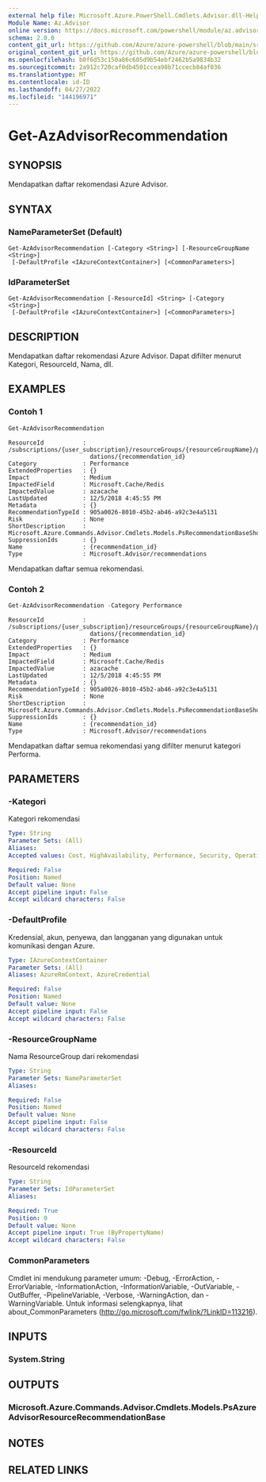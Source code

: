 ```yaml
---
external help file: Microsoft.Azure.PowerShell.Cmdlets.Advisor.dll-Help.xml
Module Name: Az.Advisor
online version: https://docs.microsoft.com/powershell/module/az.advisor/get-azadvisorrecommendation
schema: 2.0.0
content_git_url: https://github.com/Azure/azure-powershell/blob/main/src/Advisor/Advisor/help/Get-AzAdvisorRecommendation.md
original_content_git_url: https://github.com/Azure/azure-powershell/blob/main/src/Advisor/Advisor/help/Get-AzAdvisorRecommendation.md
ms.openlocfilehash: b0f6d53c150a86c605d9b54ebf2462b5a9834b32
ms.sourcegitcommit: 2a912c720caf0db4501ccea98b71ccecb84af036
ms.translationtype: MT
ms.contentlocale: id-ID
ms.lasthandoff: 04/27/2022
ms.locfileid: "144196971"
---
```

# Get-AzAdvisorRecommendation

## SYNOPSIS
Mendapatkan daftar rekomendasi Azure Advisor.

## SYNTAX

### NameParameterSet (Default)
```
Get-AzAdvisorRecommendation [-Category <String>] [-ResourceGroupName <String>]
 [-DefaultProfile <IAzureContextContainer>] [<CommonParameters>]
```

### IdParameterSet
```
Get-AzAdvisorRecommendation [-ResourceId] <String> [-Category <String>]
 [-DefaultProfile <IAzureContextContainer>] [<CommonParameters>]
```

## DESCRIPTION
Mendapatkan daftar rekomendasi Azure Advisor. Dapat difilter menurut Kategori, ResourceId, Nama, dll.

## EXAMPLES

### Contoh 1
```powershell
Get-AzAdvisorRecommendation
```

```output
ResourceId           : /subscriptions/{user_subscription}/resourceGroups/{resourceGroupName}/providers/Microsoft.Cache/Redis/xyz/providers/Microsoft.Advisor/recommen
                       dations/{recommendation_id}
Category             : Performance
ExtendedProperties   : {}
Impact               : Medium
ImpactedField        : Microsoft.Cache/Redis
ImpactedValue        : azacache
LastUpdated          : 12/5/2018 4:45:55 PM
Metadata             : {}
RecommendationTypeId : 905a0026-8010-45b2-ab46-a92c3e4a5131
Risk                 : None
ShortDescription     : Microsoft.Azure.Commands.Advisor.Cmdlets.Models.PsRecommendationBaseShortDescription
SuppressionIds       : {}
Name                 : {recommendation_id}
Type                 : Microsoft.Advisor/recommendations
```
Mendapatkan daftar semua rekomendasi.

### Contoh 2
```powershell
Get-AzAdvisorRecommendation -Category Performance
```

```output
ResourceId           : /subscriptions/{user_subscription}/resourceGroups/{resourceGroupName}/providers/Microsoft.Cache/Redis/xyz/providers/Microsoft.Advisor/recommen
                       dations/{recommendation_id}
Category             : Performance
ExtendedProperties   : {}
Impact               : Medium
ImpactedField        : Microsoft.Cache/Redis
ImpactedValue        : azacache
LastUpdated          : 12/5/2018 4:45:55 PM
Metadata             : {}
RecommendationTypeId : 905a0026-8010-45b2-ab46-a92c3e4a5131
Risk                 : None
ShortDescription     : Microsoft.Azure.Commands.Advisor.Cmdlets.Models.PsRecommendationBaseShortDescription
SuppressionIds       : {}
Name                 : {recommendation_id}
Type                 : Microsoft.Advisor/recommendations
```
Mendapatkan daftar semua rekomendasi yang difilter menurut kategori Performa.

## PARAMETERS

### -Kategori
Kategori rekomendasi

```yaml
Type: String
Parameter Sets: (All)
Aliases:
Accepted values: Cost, HighAvailability, Performance, Security, OperationalExcellence

Required: False
Position: Named
Default value: None
Accept pipeline input: False
Accept wildcard characters: False
```

### -DefaultProfile
Kredensial, akun, penyewa, dan langganan yang digunakan untuk komunikasi dengan Azure.

```yaml
Type: IAzureContextContainer
Parameter Sets: (All)
Aliases: AzureRmContext, AzureCredential

Required: False
Position: Named
Default value: None
Accept pipeline input: False
Accept wildcard characters: False
```

### -ResourceGroupName
Nama ResourceGroup dari rekomendasi

```yaml
Type: String
Parameter Sets: NameParameterSet
Aliases:

Required: False
Position: Named
Default value: None
Accept pipeline input: False
Accept wildcard characters: False
```

### -ResourceId
ResourceId rekomendasi

```yaml
Type: String
Parameter Sets: IdParameterSet
Aliases:

Required: True
Position: 0
Default value: None
Accept pipeline input: True (ByPropertyName)
Accept wildcard characters: False
```

### CommonParameters
Cmdlet ini mendukung parameter umum: -Debug, -ErrorAction, -ErrorVariable, -InformationAction, -InformationVariable, -OutVariable, -OutBuffer, -PipelineVariable, -Verbose, -WarningAction, dan -WarningVariable.
Untuk informasi selengkapnya, lihat about_CommonParameters (http://go.microsoft.com/fwlink/?LinkID=113216).

## INPUTS

### System.String

## OUTPUTS

### Microsoft.Azure.Commands.Advisor.Cmdlets.Models.PsAzureAdvisorResourceRecommendationBase

## NOTES

## RELATED LINKS
